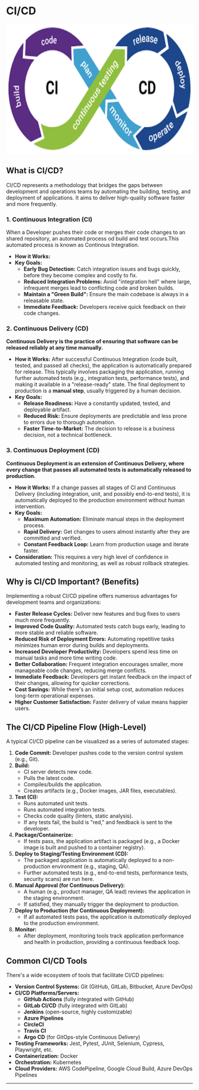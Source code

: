 # CI/CD

<img src="https://github.com/bhuvan-raj/Github-Actions/blob/main/CI-CD/assets/cicd.png" alt="Banner" width="900" height="350" />



## What is CI/CD?

CI/CD represents a methodology that bridges the gaps between development and operations teams by automating the building, testing, and deployment of applications. It aims to deliver high-quality software faster and more frequently.

### 1. Continuous Integration (CI)

When a Developer pushes their code or merges their code changes to an shared repository, an automated process od build and test occurs.This automated process is known as Continous Integration.

* **How it Works:**
* **Key Goals:**
    * **Early Bug Detection:** Catch integration issues and bugs quickly, before they become complex and costly to fix.
    * **Reduced Integration Problems:** Avoid "integration hell" where large, infrequent merges lead to conflicting code and broken builds.
    * **Maintain a "Green Build":** Ensure the main codebase is always in a releasable state.
    * **Immediate Feedback:** Developers receive quick feedback on their code changes.

### 2. Continuous Delivery (CD)

**Continuous Delivery is the practice of ensuring that software can be released reliably at any time manually.**

* **How it Works:** After successful Continuous Integration (code built, tested, and passed all checks), the application is automatically prepared for release. This typically involves packaging the application, running further automated tests (e.g., integration tests, performance tests), and making it available in a "release-ready" state. The final deployment to production is a **manual step**, usually triggered by a human decision.
* **Key Goals:**
    * **Release Readiness:** Have a constantly updated, tested, and deployable artifact.
    * **Reduced Risk:** Ensure deployments are predictable and less prone to errors due to thorough automation.
    * **Faster Time-to-Market:** The decision to release is a business decision, not a technical bottleneck.

### 3. Continuous Deployment (CD)

**Continuous Deployment is an extension of Continuous Delivery, where every change that passes all automated tests is automatically released to production.**

* **How it Works:** If a change passes all stages of CI and Continuous Delivery (including integration, unit, and possibly end-to-end tests), it is automatically deployed to the production environment without human intervention.
* **Key Goals:**
    * **Maximum Automation:** Eliminate manual steps in the deployment process.
    * **Rapid Delivery:** Get changes to users almost instantly after they are committed and verified.
    * **Constant Feedback Loop:** Learn from production usage and iterate faster.
* **Consideration:** This requires a very high level of confidence in automated testing and monitoring, as well as robust rollback strategies.

## Why is CI/CD Important? (Benefits)

Implementing a robust CI/CD pipeline offers numerous advantages for development teams and organizations:

* **Faster Release Cycles:** Deliver new features and bug fixes to users much more frequently.
* **Improved Code Quality:** Automated tests catch bugs early, leading to more stable and reliable software.
* **Reduced Risk of Deployment Errors:** Automating repetitive tasks minimizes human error during builds and deployments.
* **Increased Developer Productivity:** Developers spend less time on manual tasks and more time writing code.
* **Better Collaboration:** Frequent integration encourages smaller, more manageable code changes, reducing merge conflicts.
* **Immediate Feedback:** Developers get instant feedback on the impact of their changes, allowing for quicker corrections.
* **Cost Savings:** While there's an initial setup cost, automation reduces long-term operational expenses.
* **Higher Customer Satisfaction:** Faster delivery of value means happier users.

## The CI/CD Pipeline Flow (High-Level)

A typical CI/CD pipeline can be visualized as a series of automated stages:

1.  **Code Commit:** Developer pushes code to the version control system (e.g., Git).
2.  **Build:**
    * CI server detects new code.
    * Pulls the latest code.
    * Compiles/builds the application.
    * Creates artifacts (e.g., Docker images, JAR files, executables).
3.  **Test (CI):**
    * Runs automated unit tests.
    * Runs automated integration tests.
    * Checks code quality (linters, static analysis).
    * If any tests fail, the build is "red," and feedback is sent to the developer.
4.  **Package/Containerize:**
    * If tests pass, the application artifact is packaged (e.g., a Docker image is built and pushed to a container registry).
5.  **Deploy to Staging/Testing Environment (CD):**
    * The packaged application is automatically deployed to a non-production environment (e.g., staging, QA).
    * Further automated tests (e.g., end-to-end tests, performance tests, security scans) are run here.
6.  **Manual Approval (for Continuous Delivery):**
    * A human (e.g., product manager, QA lead) reviews the application in the staging environment.
    * If satisfied, they manually trigger the deployment to production.
7.  **Deploy to Production (for Continuous Deployment):**
    * If all automated tests pass, the application is *automatically* deployed to the production environment.
8.  **Monitor:**
    * After deployment, monitoring tools track application performance and health in production, providing a continuous feedback loop.

## Common CI/CD Tools

There's a wide ecosystem of tools that facilitate CI/CD pipelines:

* **Version Control Systems:** Git (GitHub, GitLab, Bitbucket, Azure DevOps)
* **CI/CD Platforms/Servers:**
    * **GitHub Actions** (fully integrated with GitHub)
    * **GitLab CI/CD** (fully integrated with GitLab)
    * **Jenkins** (open-source, highly customizable)
    * **Azure Pipelines**
    * **CircleCI**
    * **Travis CI**
    * **Argo CD** (for GitOps-style Continuous Delivery)
* **Testing Frameworks:** Jest, Pytest, JUnit, Selenium, Cypress, Playwright, etc.
* **Containerization:** Docker
* **Orchestration:** Kubernetes
* **Cloud Providers:** AWS CodePipeline, Google Cloud Build, Azure DevOps Pipelines
---
